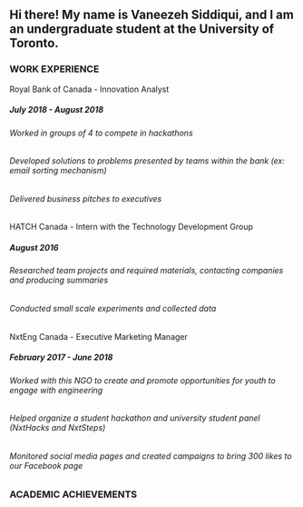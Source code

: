 ## Hi there! My name is Vaneezeh Siddiqui, and I am an undergraduate student at the University of Toronto.

### WORK EXPERIENCE 

Royal Bank of Canada - Innovation Analyst 
<h5> July 2018 - August 2018 </h5> 
<h6> Worked in groups of 4 to compete in hackathons </h6> 
<h6>Developed solutions to problems presented by teams within the bank (ex: email sorting mechanism) </h6> 
<h6>Delivered business pitches to executives </h6> 

HATCH Canada - Intern with the Technology Development Group 
<h5> August 2016 </h5> 
<h6> Researched team projects and required materials, contacting companies and producing summaries </h6> 
<h6> Conducted small scale experiments and collected data </h6> 

NxtEng Canada - Executive Marketing Manager
<h5> February 2017 - June 2018 </h5> 
<h6> Worked with this NGO to create and promote opportunities for youth to engage with engineering </h6> 
<h6> Helped organize a student hackathon and university student panel (NxtHacks and NxtSteps) </h6>
<h6> Monitored social media pages and created campaigns to bring 300 likes to our Facebook page </h6>

### ACADEMIC ACHIEVEMENTS 
